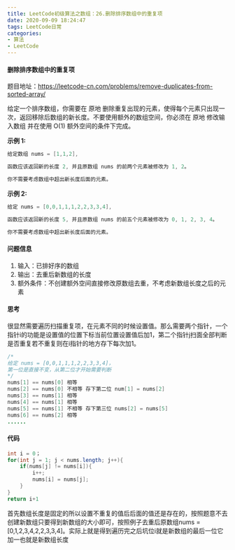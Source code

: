 ```yaml
---
title: LeetCode初级算法之数组：26.删除排序数组中的重复项
date: 2020-09-09 18:24:47
tags: LeetCode日常
categories: 
- 算法
- LeetCode
---
```


#### 删除排序数组中的重复项

题目地址：https://leetcode-cn.com/problems/remove-duplicates-from-sorted-array/

给定一个排序数组，你需要在 原地 删除重复出现的元素，使得每个元素只出现一次，返回移除后数组的新长度。不要使用额外的数组空间，你必须在 原地 修改输入数组 并在使用 O(1) 额外空间的条件下完成。<!--more-->

**示例 1:**

```java
给定数组 nums = [1,1,2], 

函数应该返回新的长度 2, 并且原数组 nums 的前两个元素被修改为 1, 2。 

你不需要考虑数组中超出新长度后面的元素。
```

**示例 2:**

```java
给定 nums = [0,0,1,1,1,2,2,3,3,4],

函数应该返回新的长度 5, 并且原数组 nums 的前五个元素被修改为 0, 1, 2, 3, 4。

你不需要考虑数组中超出新长度后面的元素。
```

#### 问题信息

1. 输入：已排好序的数组
3. 输出：去重后新数组的长度
4. 额外条件：不创建额外空间直接修改原数组去重，不考虑新数组长度之后的元素

#### 思考

很显然需要遍历扫描重复项，在元素不同的时候设置值。那么需要两个指针，一个指针i的功能是设置值的位置下标当前位置设置值后加1，第二个指针j扫面全部判断是否重复若不重复则在i指针的地方存下每次加1。

```java
/*
给定 nums = [0,0,1,1,1,2,2,3,3,4]，
第一位是直接不变，从第二位才开始需要判断
*/
nums[1] == nums[0] 相等 
nums[2] == nums[0] 不相等 存下第二位 num[1] = nums[2]
nums[3] == nums[1] 相等
nums[4] == nums[1] 相等
nums[5] == nums[1] 不相等 存下第三位 nums[2] = nums[5]
nums[6] == nums[2] 相等
......
```

#### 代码

```java
int i = 0；
for(int j = 1; j < nums.length; j++){
    if(nums[j] != nums[i]){
        i++;
        nums[i] = nums[j];
    }
}
return i+1
```

首先数组长度是固定的所以设置不重复的值后后面的值还是存在的，按照题意不去创建新数组只要得到新数组的大小即可，按照例子去重后原数组nums = [0,1,2,3,4,2,2,3,3,4]。实际上就是得到遍历完之后坑位i就是新数组的最后一位它加一也就是新数组长度

